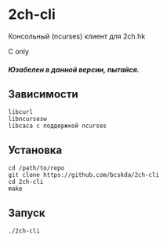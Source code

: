 # 2ch-cli
Консольный (ncurses) клиент для 2ch.hk

C only

##### Юзабелен в данной версии, пытайся.

## Зависимости
```
libcurl
libncursesw
libcaca с поддержкой ncurses
```
## Установка
```
cd /path/to/repo
git clone https://github.com/bcskda/2ch-cli
cd 2ch-cli
make
```
## Запуск
```
./2ch-cli
```

